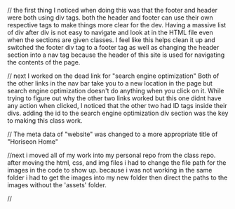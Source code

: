 // the first thing I noticed when doing this was that the footer and header were both using div tags.
both the header and footer can use their own respective tags to make things more clear for the dev. Having 
a massive list of div after div is not easy to navigate and look at in the HTML file even when the sections are 
given classes. I feel like this helps clean it up and switched the footer div tag to a footer tag as well as changing 
the header section into a nav tag because the header of this site is used for navigating the contents of the page.

// next I worked on the dead link for "search engine optimization" Both of the other links in the nav bar take you to 
a new location in the page but search engine optimization doesn't do anything when you click on it. While trying to 
figure out why the other two links worked but this one didnt have any action when clicked, I noticed that the other two
had ID tags inside their divs. adding the id to the search engine optimization div section was the key to making this 
class work. 

// The meta data of "website" was changed to a more appropriate title of "Horiseon Home"

//next i moved all of my work into my personal repo from the class repo. after moving the html, css,
and img files i had to change the file path for the images in the code to show up. because i was not working 
in the same folder i had to get the images into my new folder then direct the paths to the images without the 
'assets' folder.

// 